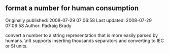 ## format a number for human consumption

Originally published: 2008-07-29 07:06:58
Last updated: 2008-07-29 07:06:58
Author: Pádraig Brady

convert a number to a string representation that is more easily parsed by humans.\nIt supports inserting thousands separators and converting to IEC or SI units.